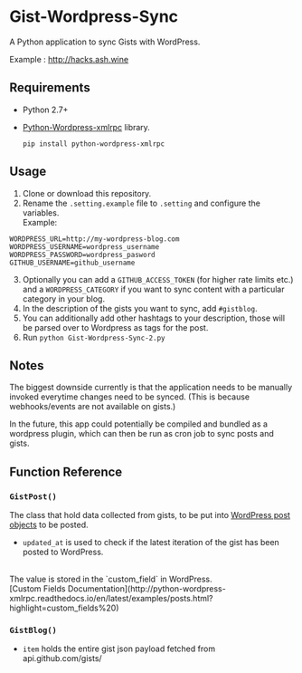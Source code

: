 # Gist-Wordpress-Sync

A Python application to sync Gists with WordPress.

Example : http://hacks.ash.wine

## Requirements

- Python 2.7+
- [Python-Wordpress-xmlrpc](http://python-wordpress-xmlrpc.readthedocs.io/en/latest/index.html) library.

    `pip install python-wordpress-xmlrpc`

## Usage
1. Clone or download this repository.
2. Rename the `.setting.example` file to `.setting` and configure the variables.<br>Example:
```
WORDPRESS_URL=http://my-wordpress-blog.com
WORDPRESS_USERNAME=wordpress_username
WORDPRESS_PASSWORD=wordpress_pasword
GITHUB_USERNAME=github_username
```
3. Optionally you can add a `GITHUB_ACCESS_TOKEN` (for higher rate limits etc.) and a `WORDPRESS_CATEGORY` if you want to sync content with a particular category in your blog.
4. In the description of the gists you want to sync, add `#gistblog`.
5. You can additionally add other hashtags to your description, those will be parsed over to Wordpress as tags for the post.
6. Run `python Gist-Wordpress-Sync-2.py`

## Notes

The biggest downside currently is that the application needs to be manually invoked everytime changes need to be synced. (This is because webhooks/events are not available on gists.)

In the future, this app could potentially be compiled and bundled as a wordpress plugin, which can then be run as cron job to sync posts and gists.

## Function Reference

### `GistPost()`
The class that hold data collected from gists, to be put into [WordPress post objects](http://python-wordpress-xmlrpc.readthedocs.io/en/latest/ref/wordpress.html#WordPressPost) to be posted.
- `updated_at` is used to check if the latest iteration of the gist has been posted to WordPress.
<br>
The value is stored in the `custom_field` in WordPress.
<br>
[Custom Fields Documentation](http://python-wordpress-xmlrpc.readthedocs.io/en/latest/examples/posts.html?highlight=custom_fields%20)

### `GistBlog()`
- `item` holds the entire gist json payload fetched from api.github.com/gists/
